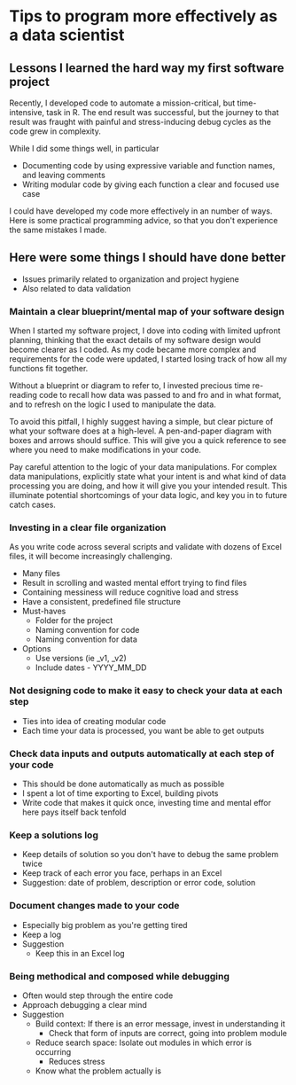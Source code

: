 # Tips to program more effectively as a data scientist

## Lessons I learned the hard way my first software project 

Recently, I developed code to automate a mission-critical, but time-intensive, task in R. The end result was successful, but the journey to that result was fraught with painful and stress-inducing debug cycles as the code grew in complexity. 

While I did some things well, in particular

- Documenting code by using expressive variable and function names, and leaving comments
- Writing modular code by giving each function a clear and focused use case

I could have developed my code more effectively in an number of ways. Here is some practical programming advice, so that you don't experience the same mistakes I made. 

## Here were some things I should have done better

- Issues primarily related to organization and project hygiene
- Also related to data validation

### Maintain a clear blueprint/mental map of your software design

When I started my software project, I dove into coding with limited upfront planning, thinking that the exact details of my software design would become clearer as I coded.  As my code became more complex and requirements for the code were updated, I started losing track of how all my functions fit together. 

Without a blueprint or diagram to refer to, I invested precious time re-reading code to recall how data was passed to and fro and in what format, and to refresh on the logic I used to manipulate the data.

To avoid this pitfall, I highly suggest having a simple, but clear picture of what your software does at a high-level. A pen-and-paper diagram with boxes and arrows should suffice. This will give you a quick reference to see where you need to make modifications in your code. 

Pay careful attention to the logic of your data manipulations. For complex data manipulations, explicitly state what your intent is and what kind of data processing you are doing, and how it will give you your intended result. This illuminate potential shortcomings of your data logic, and key you in to future catch cases. 

### Investing in a clear file organization

As you write code across several scripts and validate with dozens of Excel files, it will become increasingly challenging. 

- Many files
- Result in scrolling and wasted mental effort trying to find files
- Containing messiness will reduce cognitive load and stress
- Have a consistent, predefined file structure
- Must-haves
    - Folder for the project
    - Naming convention for code
    - Naming convention for data
- Options
    - Use versions (ie _v1, _v2)
    - Include dates - YYYY_MM_DD


### Not designing code to make it easy to check your data at each step

- Ties into idea of creating modular code
- Each time your data is processed, you want be able to get outputs


### Check data inputs and outputs automatically at each step of your code

- This should be done automatically as much as possible
- I spent a lot of time exporting to Excel, building pivots
- Write code that makes it quick once, investing time and mental effor here pays itself back tenfold

### Keep a solutions log

- Keep details of solution so you don't have to debug the same problem twice
- Keep track of each error you face, perhaps in an Excel 
- Suggestion: date of problem, description or error code, solution


### Document changes made to your code

- Especially big problem as you're getting tired
- Keep a log 
- Suggestion
    - Keep this in an Excel log

### Being methodical and composed while debugging

- Often would step through the entire code
- Approach debugging a clear mind
- Suggestion
    - Build context: If there is an error message, invest in understanding it
        - Check that form of inputs are correct, going into problem module 
    - Reduce search space: Isolate out modules in which error is occurring
        - Reduces stress
    - Know what the problem actually is
